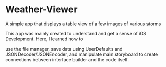 # Weather-Viewer
A simple app that displays a table view of a few images of various storms

This app was mainly created to understand and get a sense of iOS Development. Here, I learned how to 

use the file manager, 
save data using UserDefaults and JSONDecoder/JSONEncoder,
and manipulate main.storyboard to create connections between interface builder and the code itself.
